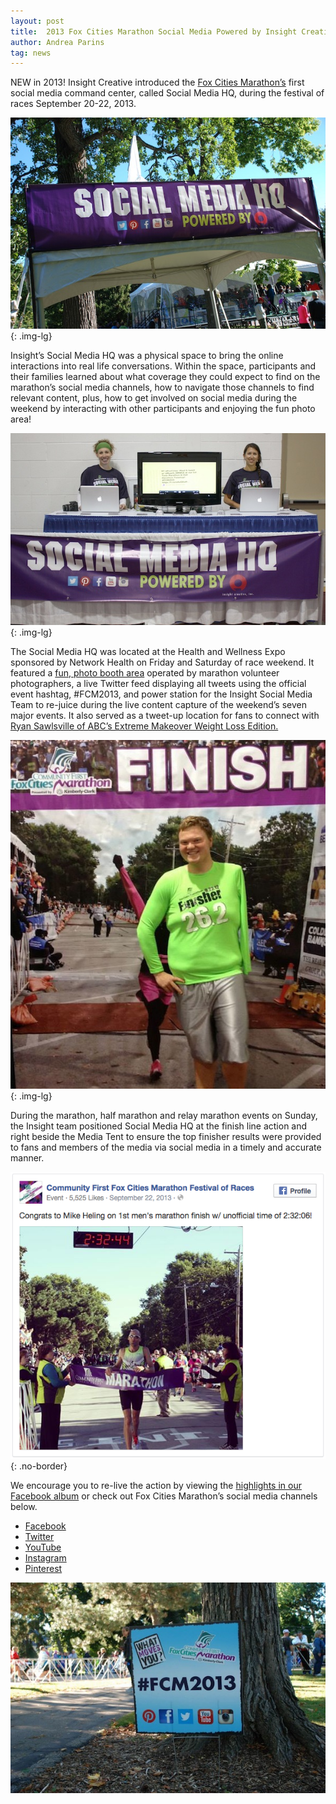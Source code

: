 ```yaml
---
layout: post
title:  2013 Fox Cities Marathon Social Media Powered by Insight Creative
author: Andrea Parins
tag: news
---
```


NEW in 2013! Insight Creative introduced the [Fox Cities Marathon’s](http://foxcitiesmarathon.org/) first social media command center, called Social Media HQ, during the festival of races September 20-22, 2013.

![](/img/Social-Media-HQ-Insight-Creative.jpg){: .img-lg}

Insight’s Social Media HQ was a physical space to bring the online interactions into real life conversations. Within the space, participants and their families learned about what coverage they could expect to find on the marathon’s social media channels, how to navigate those channels to find relevant content, plus, how to get involved on social media during the weekend by interacting with other participants and enjoying the fun photo area!

![](/img/Insight-Creative-Social-Media-Expo.jpg){: .img-lg}

The Social Media HQ was located at the Health and Wellness Expo sponsored by Network Health on Friday and Saturday of race weekend. It featured a [fun, photo booth area](https://www.facebook.com/media/set/?set=a.10151904708744925.1073741835.247587009924&type=3) operated by marathon volunteer photographers, a live Twitter feed displaying all tweets using the official event hashtag, #FCM2013, and power station for the Insight Social Media Team to re-juice during the live content capture of the weekend’s seven major events. It also served as a tweet-up location for fans to connect with [Ryan Sawlsville of ABC’s Extreme Makeover Weight Loss Edition.](https://www.facebook.com/Sawlsville)

![](/img/Ryan-Sawlsville-Fox-Cities-Marathon.jpg){: .img-lg}

During the marathon, half marathon and relay marathon events on Sunday, the Insight team positioned Social Media HQ at the finish line action and right beside the Media Tent to ensure the top finisher results were provided to fans and members of the media via social media in a timely and accurate manner.

![](/img/first-mens-marathon-finish.png){: .no-border}

We encourage you to re-live the action by viewing the [highlights in our Facebook album](https://www.facebook.com/insightcreativeinc) or check out Fox Cities Marathon’s social media channels below.

* [Facebook](https://www.facebook.com/foxcitiesmarathon)
* [Twitter](https://twitter.com/foxcities)
* [YouTube](https://www.youtube.com/user/fcmarathon)
* [Instagram](http://instagram.com/foxcities#)
* [Pinterest](http://www.pinterest.com/foxcitiesmarath/)

![](/img/Social-Media-Fox-Cities-Marathon.jpg)
